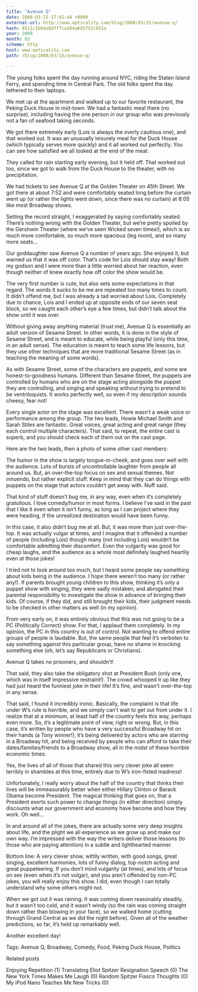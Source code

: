 ```yaml
---
title: "Avenue Q"
date: 2008-03-15 17:01:44 +0000
external-url: http://www.opticality.com/blog/2008/03/15/avenue-q/
hash: 8511c1b6de8dff7ca364a6d1f52c651a
year: 2008
month: 03
scheme: http
host: www.opticality.com
path: /blog/2008/03/15/avenue-q/

---
```


The young folks spent the day running around NYC, riding the Staten Island Ferry, and spending time in Central Park. The old folks spent the day tethered to their laptops.

We met up at the apartment and walked up to our favorite restaurant, the Peking Duck House in mid-town. We had a fantastic meal there (no surprise), including having the one person in our group who was previously not a fan of seafood taking seconds.

We got there extremely early (Lois is always the overly cautious one), and that worked out. It was an unusually leisurely meal for the Duck House (which typically serves more quickly) and it all worked out perfectly. You can see how satisfied we all looked at the end of the meal:



They called for rain starting early evening, but it held off. That worked out too, since we got to walk from the Duck House to the theater, with no precipitation.

We had tickets to see Avenue Q at the Golden Theater on 45th Street. We got there at about 7:52 and were comfortably seated long before the curtain went up (or rather the lights went down, since there was no curtain) at 8:05 like most Broadway shows.

Setting the record straight, I exaggerated by saying comfortably seated. There’s nothing wrong with the Golden Theater, but we’re pretty spoiled by the Gershwin Theater (where we’ve seen Wicked seven times!), which is so much more comfortable, so much more spacious (leg room), and so many more seats…

Our goddaughter saw Avenue Q a number of years ago. She enjoyed it, but warned us that it was off color. That’s code for Lois should stay away! Both my godson and I were more than a little worried about her reaction, even though neither of knew exactly how off color the show would be.

The very first number is cute, but also sets some expectations in that regard. The words it sucks to be me are repeated too many times to count. It didn’t offend me, but I was already a tad worried about Lois. Completely due to chance, Lois and I ended up at opposite ends of our seven seat block, so we caught each other’s eye a few times, but didn’t talk about the show until it was over.

Without giving away anything material (trust me), Avenue Q is essentially an adult version of Sesame Street. In other words, it is done in the style of Sesame Street, and is meant to educate, while being playful (only this time, in an adult sense). The education is meant to teach some life lessons, but they use other techniques that are more traditional Sesame Street (as in teaching the meaning of some words).

As with Sesame Street, some of the characters are puppets, and some are honest-to-goodness humans. Different than Sesame Street, the puppets are controlled by humans who are on the stage acting alongside the puppet they are controlling, and singing and speaking without trying to pretend to be ventriloquists. It works perfectly well, so even if my description sounds cheesy, fear not!

Every single actor on the stage was excellent. There wasn’t a weak voice or performance among the group. The two leads, Howie Michael Smith and Sarah Stiles are fantastic. Great voices, great acting and great range (they each control multiple characters). That said, to repeat, the entire cast is superb, and you should check each of them out on the cast page.

Here are the two leads, then a photo of some other cast members:



The humor in the show is largely tongue-in-cheek, and goes over well with the audience. Lots of bursts of uncontrollable laughter from people all around us. But, an over-the-top focus on sex and sexual themes. Not innuendo, but rather explicit stuff. Keep in mind that they can do things with puppets on the stage that actors couldn’t get away with. Nuff said.

That kind of stuff doesn’t bug me, in any way, even when it’s completely gratuitous. I love comedy/humor in most forms. I believe I’ve said in the past that I like it even when it isn’t funny, as long as I can project where they were heading, if the unrealized destination would have been funny.

In this case, it also didn’t bug me at all. But, it was more than just over-the-top. It was actually vulgar at times, and I imagine that it offended a number of people (including Lois) though many (not including Lois) wouldn’t be comfortable admitting their discomfort. Even the vulgarity was good for cheap laughs, and the audience as a whole most definitely laughed heartily even at those jokes!

I tried not to look around too much, but I heard some people say something about kids being in the audience. I hope there weren’t too many (or rather any!). If parents brought young children to this show, thinking it’s only a puppet show with singing, they were sadly mistaken, and abrogated their parental responsibility to investigate the show in advance of bringing their kids. Of course, if they did, and still brought their kids, their judgment needs to be checked in other matters as well (in my opinion).

From very early on, it was entirely obvious that this was not going to be a PC (Politically Correct) show. For that, I applaud them completely. In my opinion, the PC in this country is out of control. Not wanting to offend entire groups of people is laudable. But, the same people that feel it’s verboten to say something against this particular group, have no shame in knocking something else (oh, let’s say Republicans or Christians).

Avenue Q takes no prisoners, and shouldn’t!

That said, they also take the obligatory shot at President Bush (only one, which was in itself impressive restraint!). The crowd whooped it up like they had just heard the funniest joke in their life! It’s fine, and wasn’t over-the-top in any sense.

That said, I found it incredibly ironic. Basically, the complaint is that life under W’s rule is horrible, and we simply can’t wait to get out from under it. I realize that at a minimum, at least half of the country feels this way, perhaps even more. So, it’s a legitimate point of view, right or wrong. But, in this case, it’s written by people who have a very successful Broadway hit on their hands (a Tony winner!), it’s being delivered by actors who are starring in a Broadway hit, and being received by people who can afford to take their dates/families/friends to a Broadway show, all in the midst of these horrible economic times.

Yes, the lives of all of those that shared this very clever joke all seem terribly in shambles at this time, entirely due to W’s iron-fisted madness!

Unfortunately, I really worry about the half of the country that thinks their lives will be immeasurably better when either Hillary Clinton or Barack Obama become President. The magical thinking that goes on, that a President exerts such power to change things (in either direction) simply discounts what our government and economy have become and how they work. Oh well…

In and around all of the jokes, there are actually some very deep insights about life, and the plight we all experience as we grow up and make our own way. I’m impressed with the way the writers deliver those lessons (to those who are paying attention) in a subtle and lighthearted manner.

Bottom line: A very clever show, wittily written, with good songs, great singing, excellent harmonies, lots of funny dialog, top-notch acting and great puppeteering. If you don’t mind vulgarity (at times), and lots of focus on sex (even when it’s not vulgar), and you aren’t offended by non-PC jokes, you will really enjoy this show. I did, even though I can totally understand why some others might not.

When we got out it was raining. It was coming down reasonably steadily, but it wasn’t too cold, and it wasn’t windy (so the rain was coming straight down rather than blowing in your face), so we walked home (cutting through Grand Central as we did the night before). Given all of the weather predictions, so far, it’s held up remarkably well.

Another excellent day! 


Tags: Avenue Q, Broadway, Comedy, Food, Peking Duck House, Politics

Related posts

Enjoying Repetition (1)
Translating Eliot Spitzer Resignation Speech (0)
The New York Times Makes Me Laugh (0)
Random Spitzer Fiasco Thoughts (0)
My iPod Nano Teaches Me New Tricks (0)

